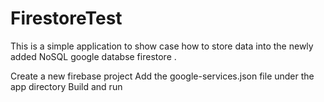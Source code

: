 # FirestoreTest
This is a simple application to show case how to store data into the newly added NoSQL google databse firestore .

Create a new firebase project 
Add the google-services.json file under the app directory 
Build and run
